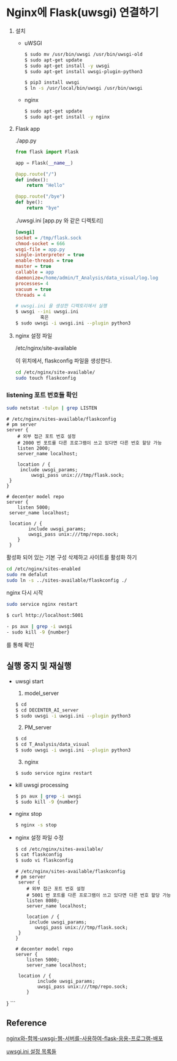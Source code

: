 # Nginx에 Flask(uwsgi) 연결하기



1. 설치

   - uWSGI

     ```sh
     $ sudo mv /usr/bin/uwsgi /usr/bin/uwsgi-old
     $ sudo apt-get update 
     $ sudo apt-get install -y uwsgi
     $ sudo apt-get install uwsgi-plugin-python3
     
     $ pip3 install uwsgi
     $ ln -s /usr/local/bin/uwsgi /usr/bin/uwsgi
     ```
     
   - nginx
   
     ```sh
     $ sudo apt-get update 
     $ sudo apt-get install -y nginx 
     ```
   

2. Flask app

   ./app.py

   ```python
   from flask import Flask
   
   app = Flask(__name__)
   
   @app.route("/")
   def index():
       return "Hello"
   
   @app.route("/bye")
   def bye():
       return "bye"
   
   ```

   ./uwsgi.ini  [app.py 와 같은 디렉토리]

   ```ini
   [uwsgi]
   socket = /tmp/flask.sock
   chmod-socket = 666
   wsgi-file = app.py
   single-interpreter = true
   enable-threads = true
   master = true
   callable = app
   daemonize=/home/admin/T_Analysis/data_visual/log.log
   processes= 4
   vacuum = true
   threads = 4
   ```

   ```sh
   # uwsgi.ini 을 생성한 디렉토리에서 실행
   $ uwsgi --ini uwsgi.ini
            혹은
   $ sudo uwsgi -i uwsgi.ini --plugin python3
   ```

3. nginx  설정 파일

   /etc/nginx/site-available

   이 위치에서, flaskconfig 파일을 생성한다.

   ```sh
   cd /etc/nginx/site-available/
   sudo touch flaskconfig
   
   ```
### listening 포트 번호들 확인
   ```sh
   sudo netstat -tulpn | grep LISTEN
   ```

   ```config
   # /etc/nginx/sites-available/flaskconfig
   # pm server
   server {
       # 외부 접근 포트 번호 설정
       # 2000 번 포트를 다른 프로그램이 쓰고 있다면 다른 번호 할당 가능
       listen 2000;
       server_name localhost;
   
       location / {
        include uwsgi_params;
	        uwsgi_pass unix:///tmp/flask.sock;
    }
   }
   
   # decenter model repo
   server {
       listen 5000;
    server_name localhost;
	
    location / {
           include uwsgi_params;
           uwsgi_pass unix:///tmp/repo.sock;
       }
	}
   ```

활성화 되어 있는 기본 구성 삭제하고 사이트를 활성화 하기

   ```sh
   cd /etc/nginx/sites-enabled
   sudo rm defalut
   sudo ln -s ../sites-available/flaskconfig ./
   ```

   nginx 다시 시작

   ```sh
   sudo service nginx restart
   ```

   

   ```sh
   $ curl http://localhost:5001
   
   - ps aux | grep -i uwsgi
   - sudo kill -9 {number}
   ```

   를 통해 확인



## 실행 중지 및 재실행



* uwsgi start

  1. model_server

  ```sh
  $ cd
  $ cd DECENTER_AI_server
  $ sudo uwsgi -i uwsgi.ini --plugin python3
  ```

  2. PM_server

  ```sh
  $ cd
  $ cd T_Analysis/data_visual
  $ sudo uwsgi -i uwsgi.ini --plugin python3
  ```

  3. nginx

  ```sh
  $ sudo service nginx restart
  ```

* kill uwsgi processing

  ```sh
  $ ps aux | grep -i uwsgi
  $ sudo kill -9 {number}
  ```

* nginx stop

  ```sh
  $ nginx -s stop
  ```

* nginx  설정 파일 수정

  ```sh
  $ cd /etc/nginx/sites-available/
  $ cat flaskconfig
  $ sudo vi flaskconfig
  ```
  ```config
  # /etc/nginx/sites-available/flaskconfig
  # pm server
   server {
      # 외부 접근 포트 번호 설정
      # 5001 번 포트를 다른 프로그램이 쓰고 있다면 다른 번호 할당 가능
      listen 8080;
      server_name localhost;
   
      location / {
       include uwsgi_params;
	     uwsgi_pass unix:///tmp/flask.sock;
   }
  }
   
  # decenter model repo
  server {
      listen 5000;
      server_name localhost;
	
   location / {
          include uwsgi_params;
          uwsgi_pass unix:///tmp/repo.sock;
      }
}
	```






## Reference

[nginx와-함께-uwsgi-웹-서버를-사용하여-flask-응용-프로그램-배포](https://sodocumentation.net/ko/flask/topic/4637/nginx%EC%99%80-%ED%95%A8%EA%BB%98-uwsgi-%EC%9B%B9-%EC%84%9C%EB%B2%84%EB%A5%BC-%EC%82%AC%EC%9A%A9%ED%95%98%EC%97%AC-flask-%EC%9D%91%EC%9A%A9-%ED%94%84%EB%A1%9C%EA%B7%B8%EB%9E%A8-%EB%B0%B0%ED%8F%AC)

[uwsgi.ini 설정 목록들](https://twpower.github.io/43-run-uwsgi-by-using-ini-file)